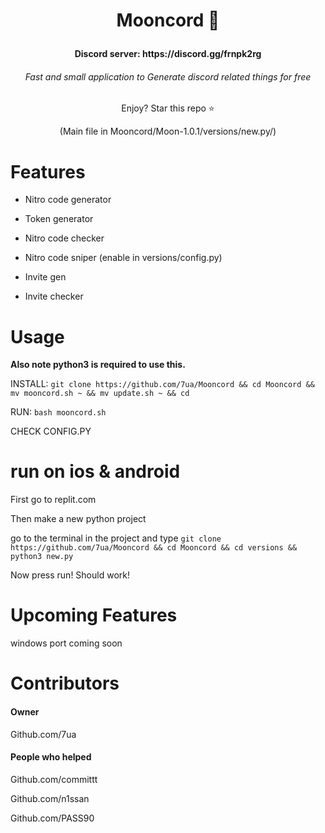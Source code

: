 # <p align=center>Mooncord 🌙</p>
  <h4 align=center> Discord server: https://discord.gg/frnpk2rg</h4>

<h6 align=center> Fast and small application to Generate discord related things for free</h6>



<p align=center>Enjoy? Star this repo ⭐</p>



<p align=center>(Main file in Mooncord/Moon-1.0.1/versions/new.py/)<p>


# Features
- Nitro code generator

  
- Token generator

- Nitro code checker

- Nitro code sniper (enable in versions/config.py)


- Invite gen


- Invite checker




# Usage


**Also note python3 is required to use this.**

INSTALL: ```git clone https://github.com/7ua/Mooncord && cd Mooncord && mv mooncord.sh ~ && mv update.sh ~ && cd ```







RUN:  ```bash mooncord.sh```


CHECK CONFIG.PY





# run on ios & android



First go to replit.com


Then make a new python project


go to the terminal in the project and type ```git clone https://github.com/7ua/Mooncord && cd Mooncord && cd versions && python3 new.py```

Now press run! Should work!


# Upcoming Features

windows port coming soon


# Contributors

#### Owner 

Github.com/7ua


#### People who helped



Github.com/committt


Github.com/n1ssan


Github.com/PASS90


